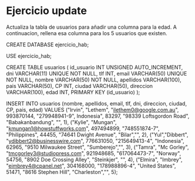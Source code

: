 # Ejercicio update

Actualiza la tabla de usuarios para añadir una columna para la edad. A continuacion, rellena esa columna para los 5 usuarios que existen.

CREATE DATABASE ejercicio_hab;

USE ejercicio_hab;

CREATE TABLE usuarios (
id_usuario INT UNSIGNED AUTO_INCREMENT,
dni VARCHAR(11) UNIQUE NOT NULL,
tlf INT,
email VARCHAR(50) UNIQUE NOT NULL,
nombre VARCHAR(50) NOT NULL,
apellidos VARCHAR(100),
pais VARCHAR(50),
CP INT,
ciudad VARCHAR(50),
direccion VARCHAR(100),
edad INT,
PRIMARY KEY (id_usuario)
);

INSERT INTO usuarios (nombre, apellidos, email, tlf, dni, direccion, ciudad, CP, pais, edad) VALUES
("Irvin", "Lethem", "ilethem0@google.com.au", 993870144, "279948941-9", Indonesia", 83297, "98339 Loftsgordon Road", "Babakanbandung", "", 1),
("Kylie", "Mungan", "kmungan1@howstuffworks.com", 497494899, "748551874-7", "Philippines", 44455, "74641 Dwight Avenue", "Bilar","", 2),
("Yul","Dibbert", "ydibbert2@businesswire.com", 776631050, "215649413-4", "Indonesia", 62965, "9510 Milwaukee Street", "Sumberejo","", 3),
("Tamra", "Mc Gorley", "tmcgorley3@studiopress.com", 921948685, "617064473-7", "Norway", 54756, "8902 Doe Crossing Alley", "Steinkjer", "", 4),
("Elmira", "Imbrey", "eimbrey4@cpanel.net", 304168000, "178988896-4", "United States", 51471, "8616 Stephen Hill", "Charleston","", 5);
